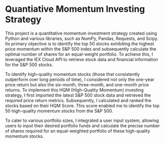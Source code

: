 # Quantiative Momentum Investing Strategy

This project is a quantitative momentum investment strategy created using Python and various libraries, such as NumPy, Pandas, Requests, and Scipy. Its primary objective is to identify the top 50 stocks exhibiting the highest price momentum within the S&P 500 index and subsequently calculate the optimal number of shares for an equal-weight portfolio. To achieve this, I leveraged the IEX Cloud API to retrieve stock data and financial information for the S&P 500 stocks.

To identify high-quality momentum stocks (those that consistently outperform over long periods of time), I considered not only the one-year price return but also the six-month, three-month, and one-month price returns. To implement this HQM (High-Quality Momentum) investing strategy, I first imported the latest S&P 500 stock data and retrieved the required price return metrics. Subsequently, I calculated and ranked the stocks based on their HQM Score. This score enabled me to identify the top 50 high-quality momentum stocks from the S&P 500. 

To cater to various portfolio sizes, I integrated a user input system, allowing users to input their desired portfolio funds and calculate the precise number of shares required for an equal-weighted portfolio of these high-quality momentum stocks.
